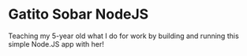 # Gatito Sobar NodeJS

Teaching my 5-year old what I do for work by building and running this simple Node.JS app with her!
